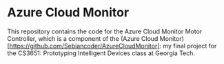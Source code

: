 # Azure Cloud Monitor

This repository contains the code for the Azure Cloud Monitor Motor Controller, which is a component of the (Azure Cloud Monitor)[https://github.com/Sebiancoder/AzureCloudMonitor]: my final project for the CS3651: Prototyping Intelligent Devices class at Georgia Tech. 
